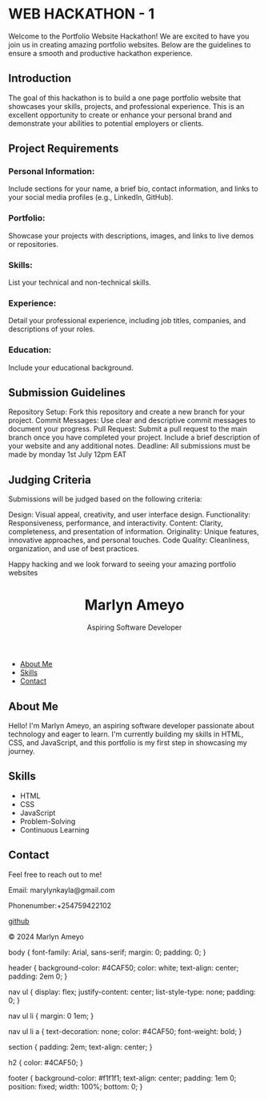 # WEB HACKATHON - 1
Welcome to the Portfolio Website Hackathon! We are excited to have you join us in creating amazing portfolio websites. Below are the guidelines to ensure a smooth and productive hackathon experience.

## Introduction
The goal of this hackathon is to build a one page portfolio website that showcases your skills, projects, and professional experience. This is an excellent opportunity to create or enhance your personal brand and demonstrate your abilities to potential employers or clients.

## Project Requirements
### Personal Information: 
Include sections for your name, a brief bio, contact information, and links to your social media profiles (e.g., LinkedIn, GitHub).

### Portfolio: 
Showcase your projects with descriptions, images, and links to live demos or repositories.

### Skills: 
List your technical and non-technical skills.

### Experience: 
Detail your professional experience, including job titles, companies, and descriptions of your roles.

### Education: 
Include your educational background.

## Submission Guidelines
Repository Setup: Fork this repository and create a new branch for your project.
Commit Messages: Use clear and descriptive commit messages to document your progress.
Pull Request: Submit a pull request to the main branch once you have completed your project. Include a brief description of your website and any additional notes.
Deadline: All submissions must be made by monday 1st July 12pm EAT

## Judging Criteria
Submissions will be judged based on the following criteria:

Design: Visual appeal, creativity, and user interface design.
Functionality: Responsiveness, performance, and interactivity.
Content: Clarity, completeness, and presentation of information.
Originality: Unique features, innovative approaches, and personal touches.
Code Quality: Cleanliness, organization, and use of best practices.

Happy hacking and we look forward to seeing your amazing portfolio websites
<!DOCTYPE html>
<html lang="en">
<head>
    <meta charset="UTF-8">
    <meta name="viewport" content="width=device-width, initial-scale=1.0">
    <title>Marlyn Ameyo's Portfolio</title>
    <link rel="stylesheet" href="css/styles.css">
</head>
<body>
    <header>
        <h1>Marlyn Ameyo</h1>
        <p>Aspiring Software Developer</p>
    </header>
    <nav>
        <ul>
            <li><a href="#about">About Me</a></li>
            <li><a href="#skills">Skills</a></li>
            <li><a href="#contact">Contact</a></li>
        </ul>
    </nav>
    <section id="about">
        <h2>About Me</h2>
        <p>Hello! I'm Marlyn Ameyo, an aspiring software developer passionate about technology and eager to learn. I'm currently building my skills in HTML, CSS, and JavaScript, and this portfolio is my first step in showcasing my journey.</p>
    </section>
    <section id="skills">
        <h2>Skills</h2>
        <ul>
            <li>HTML</li>
            <li>CSS</li>
            <li>JavaScript</li>
            <li>Problem-Solving</li>
            <li>Continuous Learning</li>
        </ul>
    </section>
    <section id="contact">
        <h2>Contact</h2>
        <p>Feel free to reach out to me!</p>
        <p>Email: marylynkayla@gmail.com</p>
        <p>Phonenumber:+254759422102</p>
        <p><a href="https://github.com/Marlyn113">github</a></p>
    </section>
    <footer>
        <p>&copy; 2024 Marlyn Ameyo</p>
    </footer>
</body>
</html>

body {
    font-family: Arial, sans-serif;
    margin: 0;
    padding: 0;
}

header {
    background-color: #4CAF50;
    color: white;
    text-align: center;
    padding: 2em 0;
}

nav ul {
    display: flex;
    justify-content: center;
    list-style-type: none;
    padding: 0;
}

nav ul li {
    margin: 0 1em;
}

nav ul li a {
    text-decoration: none;
    color: #4CAF50;
    font-weight: bold;
}

section {
    padding: 2em;
    text-align: center;
}

h2 {
    color: #4CAF50;
}

footer {
    background-color: #f1f1f1;
    text-align: center;
    padding: 1em 0;
    position: fixed;
    width: 100%;
    bottom: 0;
}

